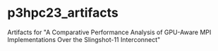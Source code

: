# p3hpc23_artifacts
Artifacts for "A Comparative Performance Analysis of GPU-Aware MPI Implementations Over the Slingshot-11 Interconnect"
